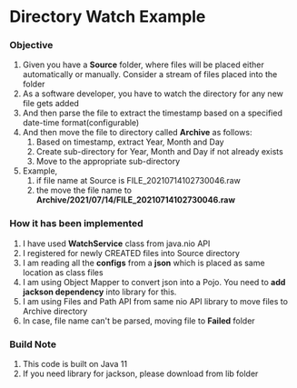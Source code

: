 # Directory Watch Example

### Objective
1. Given you have a **Source** folder, where files will be placed either automatically or manually. Consider a stream of files placed into the folder
2. As a software developer, you have to watch the directory for any new file gets added
3. And then parse the file to extract the timestamp based on a specified date-time format(configurable)
4. And then move the file to directory called **Archive** as follows:
     1. Based on timestamp, extract Year, Month and Day
     2. Create sub-directory for Year, Month and Day if not already exists
     3. Move to the appropriate sub-directory
4. Example, 
   1. if file name at Source is FILE_20210714102730046.raw
   1. the move the file name to **Archive/2021/07/14/FILE_20210714102730046.raw**

### How it has been implemented
1. I have used **WatchService** class from java.nio API
2. I registered for newly CREATED files into Source directory
3. I am reading all the **configs** from a **json** which is placed as same location as class files
4. I am using Object Mapper to convert json into a Pojo. You need to **add jackson dependency** into library for this.
5. I am using Files and Path API from same nio API library to move files to Archive directory
6. In case, file name can't be parsed, moving file to **Failed** folder

### Build Note
1. This code is built on Java 11
2. If you need library for jackson, please download from lib folder